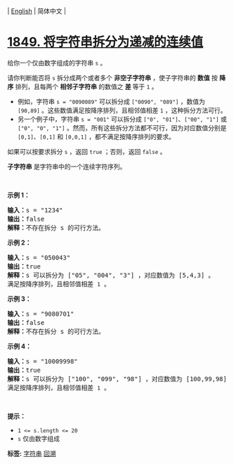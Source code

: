 | [English](README_EN.md) | 简体中文 |

# [1849. 将字符串拆分为递减的连续值](https://leetcode.cn/problems/splitting-a-string-into-descending-consecutive-values)
<p>给你一个仅由数字组成的字符串 <code>s</code> 。</p>

<p>请你判断能否将 <code>s</code> 拆分成两个或者多个 <strong>非空子字符串</strong> ，使子字符串的 <strong>数值</strong> 按 <strong>降序</strong> 排列，且每两个 <strong>相邻子字符串</strong> 的数值之 <strong>差 </strong>等于 <code>1</code> 。</p>

<ul>
	<li>例如，字符串 <code>s = "0090089"</code> 可以拆分成 <code>["0090", "089"]</code> ，数值为 <code>[90,89]</code> 。这些数值满足按降序排列，且相邻值相差 <code>1</code> ，这种拆分方法可行。</li>
	<li>另一个例子中，字符串 <code>s = "001"</code> 可以拆分成 <code>["0", "01"]</code>、<code>["00", "1"]</code> 或 <code>["0", "0", "1"]</code> 。然而，所有这些拆分方法都不可行，因为对应数值分别是 <code>[0,1]</code>、<code>[0,1]</code> 和 <code>[0,0,1]</code> ，都不满足按降序排列的要求。</li>
</ul>

<p>如果可以按要求拆分 <code>s</code> ，返回 <code>true</code> ；否则，返回 <code>false</code><em> </em>。</p>

<p><strong>子字符串</strong> 是字符串中的一个连续字符序列。</p>

<p> </p>

<p><strong>示例 1：</strong></p>

<pre>
<strong>输入：</strong>s = "1234"
<strong>输出：</strong>false
<strong>解释：</strong>不存在拆分 s 的可行方法。
</pre>

<p><strong>示例 2：</strong></p>

<pre>
<strong>输入：</strong>s = "050043"
<strong>输出：</strong>true
<strong>解释：</strong>s 可以拆分为 ["05", "004", "3"] ，对应数值为 [5,4,3] 。
满足按降序排列，且相邻值相差 <code>1</code> 。
</pre>

<p><strong>示例 3：</strong></p>

<pre>
<strong>输入：</strong>s = "9080701"
<strong>输出：</strong>false
<strong>解释：</strong>不存在拆分 s 的可行方法。
</pre>

<p><strong>示例 4：</strong></p>

<pre>
<strong>输入：</strong>s = "10009998"
<strong>输出：</strong>true
<strong>解释：</strong>s 可以拆分为 ["100", "099", "98"] ，对应数值为 [100,99,98] 。
满足按降序排列，且相邻值相差 <code>1</code> 。</pre>

<p> </p>

<p><strong>提示：</strong></p>

<ul>
	<li><code>1 <= s.length <= 20</code></li>
	<li><code>s</code> 仅由数字组成</li>
</ul>

**标签:**  [字符串](https://leetcode.cn/tag/string) [回溯](https://leetcode.cn/tag/backtracking) 